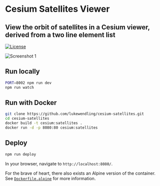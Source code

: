 # Cesium Satellites Viewer

## View the orbit of satellites in a Cesium viewer, derived from a two line element list

[![License](https://img.shields.io/badge/License-Apache%202.0-blue.svg)](https://opensource.org/licenses/Apache-2.0)

![Screenshot 1](https://i.imgur.com/NJkNOiT.png)

## Run locally

```bash
PORT=8002 npm run dev
npm run watch
```

## Run with Docker

```bash
git clone https://github.com/lukewendling/cesium-satellites.git
cd cesium-satellites
docker build -t cesium:satellites .
docker run -d -p 8080:80 cesium:satellites
```

## Deploy

```bash
npm run deploy
```

In your browser, navigate to `http://localhost:8080/`.

For the brave of heart, there also exists an Alpine version of the container. See [`Dockerfile.alpine`](https://github.com/KhaledSharif/cesium-satellites/blob/master/Dockerfile.alpine) for more information.
